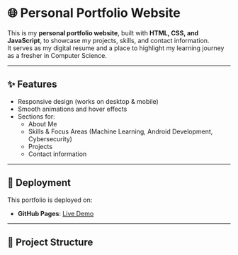 # 🌐 Personal Portfolio Website

This is my **personal portfolio website**, built with **HTML, CSS, and JavaScript**, to showcase my projects, skills, and contact information.  
It serves as my digital resume and a place to highlight my learning journey as a fresher in Computer Science.

---

## ✨ Features
- Responsive design (works on desktop & mobile)
- Smooth animations and hover effects
- Sections for:
  - About Me
  - Skills & Focus Areas (Machine Learning, Android Development, Cybersecurity)
  - Projects
  - Contact information

---

## 🚀 Deployment
This portfolio is deployed on:
- **GitHub Pages**: [Live Demo](https://yourusername.github.io/portfolio)  

---

## 📂 Project Structure


